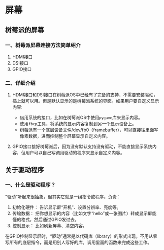 # 屏幕
## 树莓派的屏幕
### 一、树莓派屏幕连接方法简单绍介
1. HDMI接口
2. DSI接口
3. GPIO接口

### 二、详细介绍
1. HDMI接口和DSI接口在树莓派OS中已经有了完备的支持，不需要安装驱动，插上就可以用。但是默认显示的是树莓派系统的界面。如果用户要自定义显示内容:
   - 借用系统的接口，比如在树莓派OS中使用`pygame`库来显示内容。
   - 使用`fbcp`工具，将系统的显示内容复制到另一个显示设备上。
   - 树莓派有一个底层设备文件/dev/fb0（framebuffer），可以直接往里面写像素数据，进而控制整个屏幕显示自定义内容。

2. GPIO接口接好树莓派后，因为没有默认支持没有驱动，不能直接显示系统内容，但用户可以自己写调用驱动的程序来显示自定义内容。

## 关于驱动程序
### 一、什么是驱动程序？
“驱动”听起来很抽象，但其实它就是一组指令或程序，负责：

1. 初始化硬件： 告诉显示屏“开机”、设置分辨率、亮度等。
2. 传输数据： 把你想显示的内容（比如文字“hello”或一张图片）转成显示屏能懂的格式，然后通过GPIO发过去。
3. 控制显示： 比如刷新屏幕、清空内容。  

在GPIO控制显示屏时，“驱动”通常是以代码库（library）的形式出现。不用从零写所有的底层指令，而是用别人写好的库，调用里面的函数来完成这些工作。